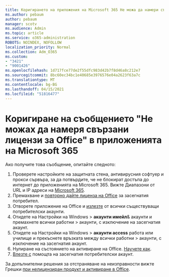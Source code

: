 ```yaml
---
title: Коригирането на приложения на Microsoft 365 Не можа да намери съобщение, свързано с лицензи за Office
ms.author: pebaum
author: pebaum
manager: scotv
ms.audience: Admin
ms.topic: article
ms.service: o365-administration
ROBOTS: NOINDEX, NOFOLLOW
localization_priority: Normal
ms.collection: Adm_O365
ms.custom:
- "3421"
- "9001426"
ms.openlocfilehash: 1d717fce77de2f55dfc983d42b7f8d46a8c212e7
ms.sourcegitcommit: 8bc60ec34bc1e40685e3976576e04a2623f63a7c
ms.translationtype: MT
ms.contentlocale: bg-BG
ms.lasthandoff: 04/15/2021
ms.locfileid: "51816477"
---
```

# <a name="fixing-the-microsoft-365-apps-couldnt-find-office-licenses-associated-message"></a>Коригиране на съобщението "Не можах да намеря свързани лицензи за Office" в приложенията на Microsoft 365

Ако получите това съобщение, опитайте следното:

1. Проверете настройките на защитната стена, антивирусния софтуер и прокси сървъра, за да потвърдите, че не блокират достъпа до интернет до приложенията на Microsoft 365. Вижте Диапазони от URL и IP адреси на [Microsoft 365](https://docs.microsoft.com/office365/enterprise/urls-and-ip-address-ranges).
2. Премахване и [повторно дайте лиценза на Office](https://docs.microsoft.com/microsoft-365/admin/manage/assign-licenses-to-users) за засегнатия потребител. 
3. Отворете приложение на Office и [излезте](https://support.office.com/article/5a20dc11-47e9-4b6f-945d-478cb6d92071) от всички съществуващи потребителски акаунти.
4. Отидете на Настройки на Windows > **акаунти имейл**& акаунти и премахнете всички работни  >  акаунти, с изключение на засегнатия акаунт.
5. Отидете на Настройки на Windows > **акаунти access** работа или училище и прекъснете връзката между всички работни  >  акаунти, с изключение на засегнатия акаунт.
6. Нулиране на състоянието на активиране на Office. [Научете как](https://docs.microsoft.com/office365/troubleshoot/activation/reset-office-365-proplus-activation-state).
7. [Влезте с](https://support.office.com/article/628ea040-f265-49de-b986-be09c3ebf8a9) помощта на засегнатия потребителски акаунт.

За допълнителни решения за отстраняване на неизправности вижте Грешки [при нелицензиран продукт и активиране в Office](https://support.office.com/Article/0d23d3c0-c19c-4b2f-9845-5344fedc4380).